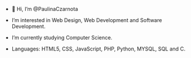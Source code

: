 - 👋 Hi, I’m @PaulinaCzarnota

- I’m interested in Web Design, Web Development and Software Development.
- I’m currently studying Computer Science.
- Languages: HTML5, CSS, JavaScript, PHP, Python, MYSQL, SQL and C.
